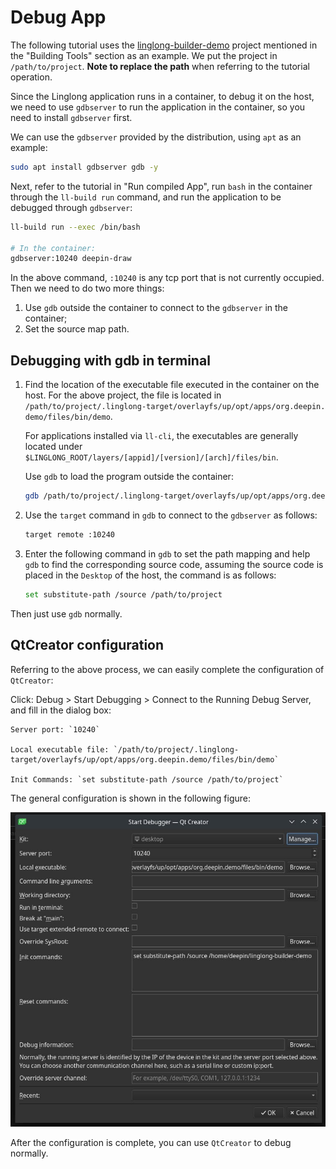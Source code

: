 # Debug App

The following tutorial uses the [linglong-builder-demo](https://github.com/linuxdeepin/linglong-builder-demo) project mentioned in the "Building Tools" section as an example. We put the project in `/path/to/project`. **Note to replace the path** when referring to the tutorial operation.

Since the Linglong application runs in a container, to debug it on the host, we need to use `gdbserver` to run the application in the container, so you need to install `gdbserver` first.

We can use the `gdbserver` provided by the distribution, using `apt` as an example:

```bash
sudo apt install gdbserver gdb -y
```

Next, refer to the tutorial in "Run compiled App", run `bash` in the container through the `ll-build run` command, and run the application to be debugged through `gdbserver`:

```bash
ll-build run --exec /bin/bash

# In the container:
gdbserver:10240 deepin-draw
```

In the above command, `:10240` is any tcp port that is not currently occupied. Then we need to do two more things:

1. Use `gdb` outside the container to connect to the `gdbserver` in the container;
2. Set the source map path.

## Debugging with gdb in terminal

1. Find the location of the executable file executed in the container on the host. For the above project, the file is located in `/path/to/project/.linglong-target/overlayfs/up/opt/apps/org.deepin. demo/files/bin/demo`.

   For applications installed via `ll-cli`, the executables are generally located under `$LINGLONG_ROOT/layers/[appid]/[version]/[arch]/files/bin`.

   Use `gdb` to load the program outside the container:

   ```bash
   gdb /path/to/project/.linglong-target/overlayfs/up/opt/apps/org.deepin.demo/files/bin/demo
   ```

2. Use the `target` command in `gdb` to connect to the `gdbserver` as follows:

   ```bash
   target remote :10240
   ```

3. Enter the following command in `gdb` to set the path mapping and help `gdb` to find the corresponding source code, assuming the source code is placed in the `Desktop` of the host, the command is as follows:

   ```bash
   set substitute-path /source /path/to/project
   ```

Then just use `gdb` normally.

## QtCreator configuration

Referring to the above process, we can easily complete the configuration of `QtCreator`:

Click: Debug > Start Debugging > Connect to the Running Debug Server, and fill in the dialog box:

```text
Server port: `10240`

Local executable file: `/path/to/project/.linglong-target/overlayfs/up/opt/apps/org.deepin.demo/files/bin/demo`

Init Commands: `set substitute-path /source /path/to/project`
```

The general configuration is shown in the following figure:

![qt-creator](images/qt-creator.jpg)

After the configuration is complete, you can use `QtCreator` to debug normally.
